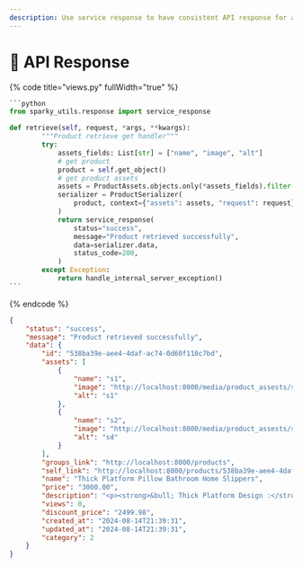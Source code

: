 ```yaml
---
description: Use service response to have consistent API response for all your Rest API
---
```


# 🔬 API Response

{% code title="views.py" fullWidth="true" %}
````python
```python
from sparky_utils.response import service_response

def retrieve(self, request, *args, **kwargs):
        """Product retrieve get handler"""
        try:
            assets_fields: List[str] = ["name", "image", "alt"]
            # get product
            product = self.get_object()
            # get product assets
            assets = ProductAssets.objects.only(*assets_fields).filter(product=product)
            serializer = ProductSerializer(
                product, context={"assets": assets, "request": request}
            )
            return service_response(
                status="success",
                message="Product retrieved successfully",
                data=serializer.data,
                status_code=200,
            )
        except Exception:
            return handle_internal_server_exception()
```
````
{% endcode %}



```json
{
    "status": "success",
    "message": "Product retrieved successfully",
    "data": {
        "id": "538ba39e-aee4-4daf-ac74-0d60f110c7bd",
        "assets": [
            {
                "name": "s1",
                "image": "http://localhost:8000/media/product_assests/s1.jpeg",
                "alt": "s1"
            },
            {
                "name": "s2",
                "image": "http://localhost:8000/media/product_assests/s2.jpeg",
                "alt": "sd"
            }
        ],
        "groups_link": "http://localhost:8000/products",
        "self_link": "http://localhost:8000/products/538ba39e-aee4-4daf-ac74-0d60f110c7bd",
        "name": "Thick Platform Pillow Bathroom Home Slippers",
        "price": "3000.00",
        "description": "<p><strong>&bull; Thick Platform Design :</strong>The thick platform design of these slippers provides extra comfort and support, making them ideal for indoor use during the summer season.</p>\r\n\r\n<p>&nbsp;</p>sizes larger when purchasing.</p>",
        "views": 0,
        "discount_price": "2499.98",
        "created_at": "2024-08-14T21:39:31",
        "updated_at": "2024-08-14T21:39:31",
        "category": 2
    }
}
```
